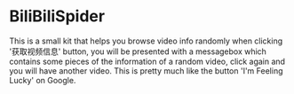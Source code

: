 # BiliBiliSpider
This is a small kit that helps you browse video info randomly
when clicking '获取视频信息' button, you will be presented with a messagebox which contains some pieces of the information of 
a random video, click again and you will have another video. This is pretty much like the button 'I'm Feeling Lucky' on Google.

